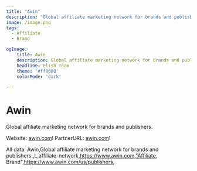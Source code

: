 ```yaml
---
title: "Awin"
description: "Global affiliate marketing network for brands and publishers."
image: /image.png
tags: 
  - Affiliate
  - Brand

ogImage:
    title: Awin
    description: Global affiliate marketing network for brands and publishers.
    headline: Elish Team
    theme: '#ff0000'
    colorMode: 'dark'

---
```


# Awin

Global affiliate marketing network for brands and publishers.

Website: [awin.com](https://www.awin.com)!
PartnerURL: [awin.com](https://www.awin.com/us/publishers)!

All data:
Awin,Global affiliate marketing network for brands and publishers.,L,affiliate-network,https://www.awin.com,"Affiliate, Brand",https://www.awin.com/us/publishers,